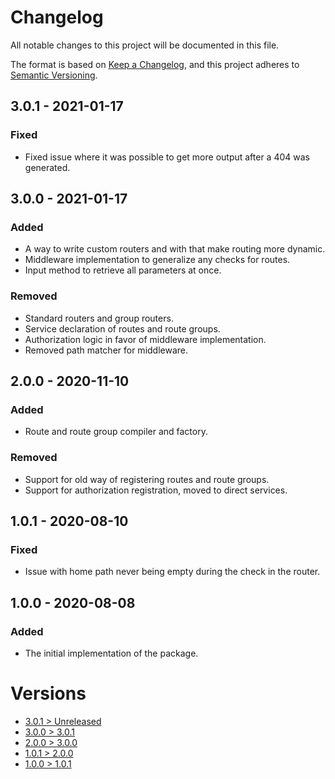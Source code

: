 # Changelog
All notable changes to this project will be documented in this file.

The format is based on [Keep a Changelog](https://keepachangelog.com/en/1.0.0/),
and this project adheres to [Semantic Versioning](https://semver.org/spec/v2.0.0.html).

## 3.0.1 - 2021-01-17

### Fixed
- Fixed issue where it was possible to get more output after a 404 was generated.

## 3.0.0 - 2021-01-17

### Added
- A way to write custom routers and with that make routing more dynamic.
- Middleware implementation to generalize any checks for routes.
- Input method to retrieve all parameters at once.

### Removed
- Standard routers and group routers.
- Service declaration of routes and route groups.
- Authorization logic in favor of middleware implementation.
- Removed path matcher for middleware.

## 2.0.0 - 2020-11-10

### Added
- Route and route group compiler and factory.

### Removed
- Support for old way of registering routes and route groups.
- Support for authorization registration, moved to direct services.

## 1.0.1 - 2020-08-10

### Fixed
- Issue with home path never being empty during the check in the router.

## 1.0.0 - 2020-08-08

### Added
- The initial implementation of the package.

# Versions
- [3.0.1 > Unreleased](https://github.com/ulrack/web/compare/3.0.0...HEAD)
- [3.0.0 > 3.0.1](https://github.com/ulrack/web/compare/3.0.0...3.0.1)
- [2.0.0 > 3.0.0](https://github.com/ulrack/web/compare/2.0.0...3.0.0)
- [1.0.1 > 2.0.0](https://github.com/ulrack/web/compare/1.0.1...2.0.0)
- [1.0.0 > 1.0.1](https://github.com/ulrack/web/compare/1.0.0...1.0.1)
